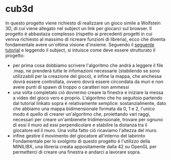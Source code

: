 # cub3d
In questo progetto viene richiesto di realizzare un gioco simile a Wolfstein 3D, di cui viene allegato nel subject un link per giocarci sul browser. Il progetto é abbastaza complesso (rispetto ai precedenti progetti in cui veniva richiesto al massimo di ricreare funzioni di libreria), ecco che diventa fondamentale avere un'ottima visione d'insieme. Seguendo il [seguente tutorial](https://harm-smits.github.io/42docs/projects/cub3d.html) e leggendo il subject, si intuisce come deve essere strutturato il progetto:

- per prima cosa dobbiamo scrivere l'algoritmo che andrá a leggere il file .map, ne prenderá tutte le infomazioni necessarie (stabilendo se sono utilizzabili per la creazione del gioco), e infine la mappa, che anchessa dovrá essere controllata, ovvero dovrá essere circondata da muri e non avere punti di spawn di troppo o caratteri non ammessi
- una volta completato ció dovrermo creare la finestra e iniziare la messa a video del gioco vero e proprio. L'algoritmo che ho seguitoio partendo dal tutorial linkato sopra é relativamente semplice: sostanzialmente, dato che abbiamo una mappa bidimensionale formata da 0, 1 e 2, l'unico modo é quello di crearer un'algoritmo che, proiettando vari raggi, necessari per creare un'ambienete tridimensionale, trovare per ognuno di essi il muro ad essi perpendicolare e stabilire la distanza tra il giocatore ed il muro. Una volta fatto ció ricaviamo l'altezza del muro.
- infine gestire il movimento del giocatore all'interno del labirinto Fondamentale per lo svolginto di questo progetto é l'utilizzo della MINILIBX, una libreria creata appositamente dalla 42 su OpenGL per permetterci di creare una finestra e andarci a lavorare sopra.
